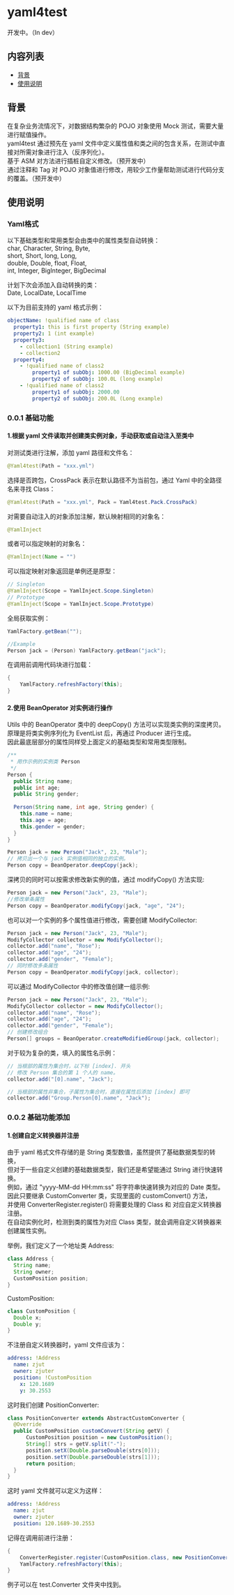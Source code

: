 # yaml4test
开发中。（In dev）
## 内容列表
- [背景](#背景)
- [使用说明](#使用说明)
## 背景
在复杂业务流情况下，对数据结构繁杂的 POJO 对象使用 Mock 测试，需要大量进行赋值操作。  
yaml4test 通过预先在 yaml 文件中定义属性值和类之间的包含关系，在测试中直接对所需对象进行注入（反序列化）。  
基于 ASM 对方法进行插桩自定义修改。（预开发中）  
通过注释和 Tag 对 POJO 对象值进行修改，用较少工作量帮助测试进行代码分支的覆盖。（预开发中）  

## 使用说明
### Yaml格式
以下基础类型和常用类型会由类中的属性类型自动转换：  
char, Character, String, Byte,  
short, Short, long, Long,   
double, Double, float, Float,  
int, Integer, BigInteger, BigDecimal  

计划下次会添加入自动转换的类：  
Date, LocalDate, LocalTime  

以下为目前支持的 yaml 格式示例：  
```yaml
objectName: !qualified name of class
  property1: this is first property (String example)
  property2: 1 (int example)
  property3: 
    - collection1 (String example)
    - collection2
  property4:
    - !qualified name of class2
        property1 of subObj: 1000.00 (BigDecimal example)
        property2 of subObj: 100.0L (long example)
    - !qualified name of class2
        property1 of subObj: 2000.00
        property2 of subObj: 200.0L (Long example)
```
### 0.0.1 基础功能
#### 1.根据 yaml 文件读取并创建类实例对象，手动获取或自动注入至类中  
对测试类进行注解，添加 yaml 路径和文件名：  
```java
@Yaml4test(Path = "xxx.yml")
```
选择是否跨包，CrossPack 表示在默认路径不为当前包，通过 Yaml 中的全路径名来寻找 Class：
```java
@Yaml4test(Path = "xxx.yml", Pack = Yaml4test.Pack.CrossPack)
```
对需要自动注入的对象添加注解，默认映射相同的对象名：
```java
@YamlInject
```
或者可以指定映射的对象名：
```java
@YamlInject(Name = "")
```
可以指定映射对象返回是单例还是原型：
```java
// Singleton
@YamlInject(Scope = YamlInject.Scope.Singleton)
// Prototype
@YamlInject(Scope = YamlInject.Scope.Prototype)
```
全局获取实例：
```java
YamlFactory.getBean("");

//Example
Person jack = (Person) YamlFactory.getBean("jack");
```
在调用前调用代码块进行加载：
```java
{
    YamlFactory.refreshFactory(this);
}
```

#### 2.使用 BeanOperator 对实例进行操作  
Utils 中的 BeanOperator 类中的 deepCopy() 方法可以实现类实例的深度拷贝。  
原理是将类实例序列化为 EventList 后，再通过 Producer 进行生成。  
因此最底层部分的属性同样受上面定义的基础类型和常用类型限制。
```java
/**
 * 用作示例的实例类 Person
 */
Person {
  public String name;
  public int age;
  public String gender;
  
  Person(String name, int age, String gender) {
    this.name = name;
    this.age = age;
    this.gender = gender;
  }
}
```
```java
Person jack = new Person("Jack", 23, "Male");
// 拷贝出一个与 jack 实例值相同的独立的实例。
Person copy = BeanOperator.deepCopy(jack);
```
   
深拷贝的同时可以按需求修改新实例的值，通过 modifyCopy() 方法实现:  
```java
Person jack = new Person("Jack", 23, "Male");
//修改单条属性
Person copy = BeanOperator.modifyCopy(jack, "age", "24");
```
也可以对一个实例的多个属性值进行修改，需要创建 ModifyCollector:  
```java
Person jack = new Person("Jack", 23, "Male");
ModifyCollector collector = new ModifyCollector();
collector.add("name", "Rose");
collector.add("age", "24");
collector.add("gender", "Female");
// 同时修改多条属性
Person copy = BeanOperator.modifyCopy(jack, collector);
```
可以通过 ModifyCollector 中的修改值创建一组示例:  
```java
Person jack = new Person("Jack", 23, "Male");
ModifyCollector collector = new ModifyCollector();
collector.add("name", "Rose");
collector.add("age", "24");
collector.add("gender", "Female");
// 创建修改组合
Person[] groups = BeanOperator.createModifiedGroup(jack, collector);
```
对于较为复杂的类，填入的属性名示例：
```java
// 当根部的属性为集合时，以下标 [index]. 开头
// 修改 Person 集合的第 1 个人的 name。
collector.add("[0].name", "Jack");

// 当根部的属性非集合，子属性为集合时，直接在属性后添加 [index] 即可
collector.add("Group.Person[0].name", "Jack");
```
### 0.0.2 基础功能添加
#### 1.创建自定义转换器并注册
由于 yaml 格式文件存储的是 String 类型数值，虽然提供了基础数据类型的转换，  
但对于一些自定义创建的基础数据类型，我们还是希望能通过 String 进行快速转换。  
例如，通过 "yyyy-MM-dd HH:mm:ss" 将字符串快速转换为对应的 Date 类型。  
因此只要继承 CustomConverter 类，实现里面的 customConvert() 方法，  
并使用 ConverterRegister.register() 将需要处理的 Class 和 对应自定义转换器注册。  
在自动实例化时，检测到类的属性为对应 Class 类型，就会调用自定义转换器来创建属性实例。  
  
举例，我们定义了一个地址类 Address:
```java
class Address {
  String name;
  String owner;
  CustomPosition position;
}
```  
CustomPosition:
```java
class CustomPosition {
  Double x;
  Double y;
}
```
不注册自定义转换器时，yaml 文件应该为：
```yaml
address: !Address
  name: zjut
  owner: zjuter
  position: !CustomPosition
    x: 120.1689
    y: 30.2553
```
这时我们创建 PositionConverter:
```java
class PositionConverter extends AbstractCustomConverter {
  @Override
  public CustomPosition customConvert(String getV) {
      CustomPosition position = new CustomPosition();
      String[] strs = getV.split("-");
      position.setX(Double.parseDouble(strs[0]));
      position.setY(Double.parseDouble(strs[1]));
      return position;
  }
}
```
这时 yaml 文件就可以定义为这样：
```yaml
address: !Address
  name: zjut
  owner: zjuter
  position: 120.1689-30.2553
```
记得在调用前进行注册：
```java
{
    ConverterRegister.register(CustomPosition.class, new PositionConverter());
    YamlFactory.refreshFactory(this);
}
```
例子可以在 test.Converter 文件夹中找到。